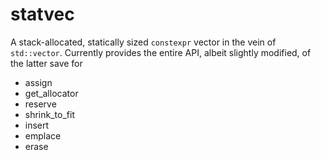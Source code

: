 # statvec

A stack-allocated, statically sized `constexpr` vector in the vein of `std::vector`. Currently provides the entire API, albeit slightly modified, of the latter save for

* assign
* get_allocator
* reserve
* shrink_to_fit
* insert
* emplace
* erase
